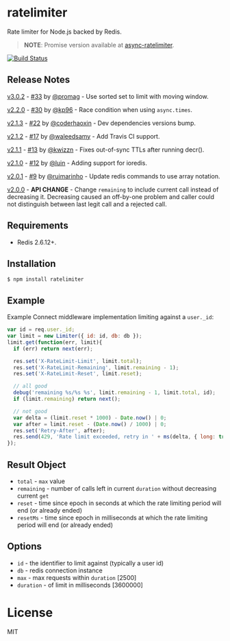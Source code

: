 # ratelimiter

Rate limiter for Node.js backed by Redis.
  
> **NOTE**: Promise version available at [async-ratelimiter](https://github.com/microlinkhq/async-ratelimiter).

[![Build Status](https://travis-ci.org/tj/node-ratelimiter.svg)](https://travis-ci.org/tj/node-ratelimiter)

## Release Notes
[v3.0.2](https://github.com/tj/node-ratelimiter/tree/v3.0.0) - [#33](/../../pull/33) by [@promag](https://github.com/promag) - Use sorted set to limit with moving window.

[v2.2.0](https://github.com/tj/node-ratelimiter/tree/v2.2.0) - [#30](/../../pull/30) by [@kp96](https://github.com/kp96) - Race condition when using `async.times`.

[v2.1.3](https://github.com/tj/node-ratelimiter/tree/v2.1.3) - [#22](/../../pull/22) by [@coderhaoxin](https://github.com/coderhaoxin) - Dev dependencies versions bump.

[v2.1.2](https://github.com/tj/node-ratelimiter/tree/v2.1.2) - [#17](/../../pull/17) by [@waleedsamy](https://github.com/waleedsamy) - Add Travis CI support.

[v2.1.1](https://github.com/tj/node-ratelimiter/tree/v2.1.1) - [#13](/../../pull/13) by [@kwizzn](https://github.com/kwizzn) - Fixes out-of-sync TTLs after running decr().

[v2.1.0](https://github.com/tj/node-ratelimiter/tree/v2.1.0) - [#12](/../../pull/12) by [@luin](https://github.com/luin) - Adding support for ioredis.

[v2.0.1](https://github.com/tj/node-ratelimiter/tree/v2.0.1) - [#9](/../../pull/9) by [@ruimarinho](https://github.com/ruimarinho) - Update redis commands to use array notation.

[v2.0.0](https://github.com/tj/node-ratelimiter/tree/v2.0.0) - **API CHANGE** - Change `remaining` to include current call instead of decreasing it. Decreasing caused an off-by-one problem and caller could not distinguish between last legit call and a rejected call.

## Requirements

- Redis 2.6.12+.

## Installation

```
$ npm install ratelimiter
```

## Example

 Example Connect middleware implementation limiting against a `user._id`:

```js
var id = req.user._id;
var limit = new Limiter({ id: id, db: db });
limit.get(function(err, limit){
  if (err) return next(err);

  res.set('X-RateLimit-Limit', limit.total);
  res.set('X-RateLimit-Remaining', limit.remaining - 1);
  res.set('X-RateLimit-Reset', limit.reset);

  // all good
  debug('remaining %s/%s %s', limit.remaining - 1, limit.total, id);
  if (limit.remaining) return next();

  // not good
  var delta = (limit.reset * 1000) - Date.now() | 0;
  var after = limit.reset - (Date.now() / 1000) | 0;
  res.set('Retry-After', after);
  res.send(429, 'Rate limit exceeded, retry in ' + ms(delta, { long: true }));
});
```

## Result Object
 - `total` - `max` value
 - `remaining` - number of calls left in current `duration` without decreasing current `get`
 - `reset` - time since epoch in seconds at which the rate limiting period will end (or already ended)
 - `resetMs` - time since epoch in milliseconds at which the rate limiting period will end (or already ended)

## Options

 - `id` - the identifier to limit against (typically a user id)
 - `db` - redis connection instance
 - `max` - max requests within `duration` [2500]
 - `duration` - of limit in milliseconds [3600000]

# License

  MIT
